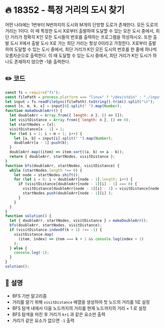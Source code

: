 # 🔥 18352 - 특정 거리의 도시 찾기
어떤 나라에는 1번부터 N번까지의 도시와 M개의 단방향 도로가 존재한다. 모든 도로의 거리는 1이다.
이 때 특정한 도시 X로부터 출발하여 도달할 수 있는 모든 도시 중에서, 최단 거리가 정확히 K인 모든 도시들의 번호를 출력하는 프로그램을 작성하시오. 또한 출발 도시 X에서 출발 도시 X로 가는 최단 거리는 항상 0이라고 가정한다.
X로부터 출발하여 도달할 수 있는 도시 중에서, 최단 거리가 K인 모든 도시의 번호를 한 줄에 하나씩 오름차순으로 출력한다.
이 때 도달할 수 있는 도시 중에서, 최단 거리가 K인 도시가 하나도 존재하지 않으면 -1을 출력한다.

## ✏️ 코드
```js
const fs = require("fs");
const filePath = process.platform === "linux" ? "/dev/stdin" : "./input.txt";
let input = fs.readFileSync(filePath).toString().trim().split("\n");
const [n, m, k, x] = input[0].split(" ").map(Number);
function makeDoubleArr() {
  let doubleArr = Array.from({ length: n }, () => []);
  let visitDistance = Array.from({ length: n }, () => 0);
  let startNodes = [x];
  visitDistance[x - 1] = 1;
  for (let i = 1; i < m + 1; i++) {
    let [a, b] = input[i].split(" ").map(Number);
    doubleArr[a - 1].push(b);
  }
  doubleArr.map((item) => item.sort((a, b) => a - b));
  return { doubleArr, startNodes, visitDistance };
}
function bfs(doubleArr, startNodes, visitDistance) {
  while (startNodes.length !== 0) {
    let node = startNodes.shift();
    for (let i = 0; i < doubleArr[node - 1].length; i++) {
      if (visitDistance[doubleArr[node - 1][i] - 1] === 0) {
        visitDistance[doubleArr[node - 1][i] - 1] = visitDistance[node - 1] + 1;
        startNodes.push(doubleArr[node - 1][i] );
      }
    }
  }
}
function solution() {
  let { doubleArr, startNodes, visitDistance } = makeDoubleArr();
  bfs(doubleArr, startNodes, visitDistance);
  if (visitDistance.indexOf(k + 1) !== -1) {
    visitDistance.map(
      (item, index) => item === k + 1 && console.log(index + 1)
    );
  } else {
    console.log(-1);
  }
}
solution();
```
## 🌱 설명
- BFS 기반 알고리즘
- 거리를 알기 위해 `visitDistance` 배열을 생성하여 첫 노드의 거리를 1로 설정
- BFS 탐색 내에서 다음 노드까지의 거리를 현재 노드까지의 거리 + 1 로 설정
- BFS 탐색을 마친 후 거리가 `k+1` 과 같은 요소만 출력
- 거리가 같은 요소가 없으면 `-1` 출력